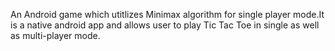 An Android game which utitlizes Minimax algorithm for single player mode.It is a native android app and allows user to play Tic Tac Toe in single as well as multi-player mode.
